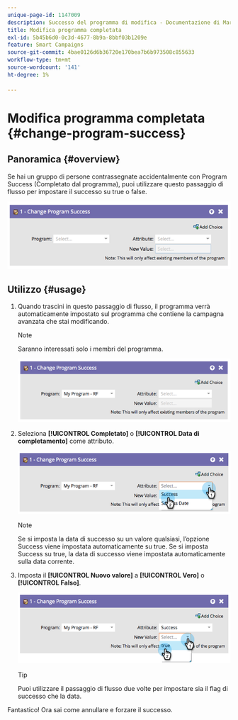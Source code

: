 ```yaml
---
unique-page-id: 1147009
description: Successo del programma di modifica - Documentazione di Marketo - Documentazione del prodotto
title: Modifica programma completata
exl-id: 5b45b6d0-0c3d-4677-8b9a-8bbf03b1209e
feature: Smart Campaigns
source-git-commit: 4bae0126d6b36720e170bea7b6b973508c855633
workflow-type: tm+mt
source-wordcount: '141'
ht-degree: 1%

---
```


# Modifica programma completata {#change-program-success}

## Panoramica {#overview}

Se hai un gruppo di persone contrassegnate accidentalmente con Program Success (Completato dal programma), puoi utilizzare questo passaggio di flusso per impostare il successo su true o false.

![](assets/image2014-9-22-14-3a45-3a8.png)

## Utilizzo {#usage}

1. Quando trascini in questo passaggio di flusso, il programma verrà automaticamente impostato sul programma che contiene la campagna avanzata che stai modificando.

   >[!NOTE]
   >
   >Saranno interessati solo i membri del programma.

   ![](assets/image2014-9-22-14-3a45-3a35.png)

1. Seleziona **[!UICONTROL Completato]** o **[!UICONTROL Data di completamento]** come attributo.

   ![](assets/image2014-9-22-14-3a45-3a39.png)

   >[!NOTE]
   >
   >Se si imposta la data di successo su un valore qualsiasi, l’opzione Success viene impostata automaticamente su true. Se si imposta Success su true, la data di successo viene impostata automaticamente sulla data corrente.

1. Imposta il **[!UICONTROL Nuovo valore]** a **[!UICONTROL Vero]** o **[!UICONTROL Falso]**.

   ![](assets/image2014-9-22-14-3a45-3a55.png)

   >[!TIP]
   >
   >Puoi utilizzare il passaggio di flusso due volte per impostare sia il flag di successo che la data.

Fantastico! Ora sai come annullare e forzare il successo.
